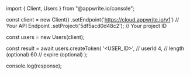 import { Client, Users } from "@appwrite.io/console";

const client = new Client()
    .setEndpoint('https://cloud.appwrite.io/v1') // Your API Endpoint
    .setProject('5df5acd0d48c2'); // Your project ID

const users = new Users(client);

const result = await users.createToken(
    '<USER_ID>', // userId
    4, // length (optional)
    60 // expire (optional)
);

console.log(response);
